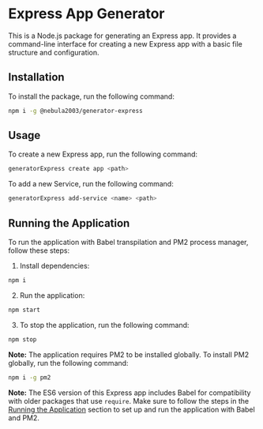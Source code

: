 # Express App Generator

This is a Node.js package for generating an Express app. It provides a command-line interface for creating a new Express app with a basic file structure and configuration.

## Installation

To install the package, run the following command:

```bash
npm i -g @nebula2003/generator-express
```

## Usage

To create a new Express app, run the following command:

```bash
generatorExpress create app <path>
```

To add a new Service, run the following command:

```bash
generatorExpress add-service <name> <path>
```

## Running the Application

To run the application with Babel transpilation and PM2 process manager, follow these steps:

1. Install dependencies:

```bash
npm i
```

2. Run the application:

```bash
npm start
```

3. To stop the application, run the following command:

```bash
npm stop
```

**Note:** The application requires PM2 to be installed globally. To install PM2 globally, run the following command:

```bash
npm i -g pm2
```

**Note:** The ES6 version of this Express app includes Babel for compatibility with older packages that use `require`. Make sure to follow the steps in the [Running the Application](#running-the-application) section to set up and run the application with Babel and PM2.
